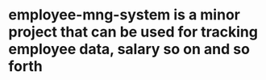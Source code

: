 # employee-mng-system is a minor project that can be used for tracking employee data, salary so on and so forth
